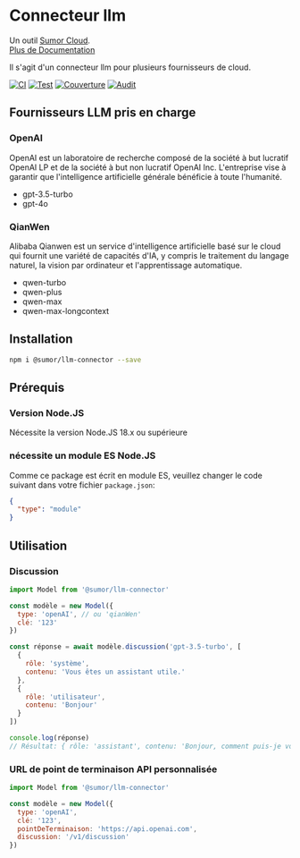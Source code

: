 # Connecteur llm

Un outil [Sumor Cloud](https://sumor.cloud).  
[Plus de Documentation](https://sumor.cloud/llm-connector)

Il s'agit d'un connecteur llm pour plusieurs fournisseurs de cloud.

[![CI](https://github.com/sumor-cloud/llm-connector/actions/workflows/ci.yml/badge.svg)](https://github.com/sumor-cloud/llm-connector/actions/workflows/ci.yml)
[![Test](https://github.com/sumor-cloud/llm-connector/actions/workflows/ut.yml/badge.svg)](https://github.com/sumor-cloud/llm-connector/actions/workflows/ut.yml)
[![Couverture](https://github.com/sumor-cloud/llm-connector/actions/workflows/coverage.yml/badge.svg)](https://github.com/sumor-cloud/llm-connector/actions/workflows/coverage.yml)
[![Audit](https://github.com/sumor-cloud/llm-connector/actions/workflows/audit.yml/badge.svg)](https://github.com/sumor-cloud/llm-connector/actions/workflows/audit.yml)

## Fournisseurs LLM pris en charge

### OpenAI

OpenAI est un laboratoire de recherche composé de la société à but lucratif OpenAI LP et de la société à but non lucratif OpenAI Inc. L'entreprise vise à garantir que l'intelligence artificielle générale bénéficie à toute l'humanité.

- gpt-3.5-turbo
- gpt-4o

### QianWen

Alibaba Qianwen est un service d'intelligence artificielle basé sur le cloud qui fournit une variété de capacités d'IA, y compris le traitement du langage naturel, la vision par ordinateur et l'apprentissage automatique.

- qwen-turbo
- qwen-plus
- qwen-max
- qwen-max-longcontext

## Installation

```bash
npm i @sumor/llm-connector --save
```

## Prérequis

### Version Node.JS

Nécessite la version Node.JS 18.x ou supérieure

### nécessite un module ES Node.JS

Comme ce package est écrit en module ES,
veuillez changer le code suivant dans votre fichier `package.json`:

```json
{
  "type": "module"
}
```

## Utilisation

### Discussion

```javascript
import Model from '@sumor/llm-connector'

const modèle = new Model({
  type: 'openAI', // ou 'qianWen'
  clé: '123'
})

const réponse = await modèle.discussion('gpt-3.5-turbo', [
  {
    rôle: 'système',
    contenu: 'Vous êtes un assistant utile.'
  },
  {
    rôle: 'utilisateur',
    contenu: 'Bonjour'
  }
])

console.log(réponse)
// Résultat: { rôle: 'assistant', contenu: 'Bonjour, comment puis-je vous aider aujourd'hui ?' }
```

### URL de point de terminaison API personnalisée

```javascript
import Model from '@sumor/llm-connector'

const modèle = new Model({
  type: 'openAI',
  clé: '123',
  pointDeTerminaison: 'https://api.openai.com',
  discussion: '/v1/discussion'
})
```
